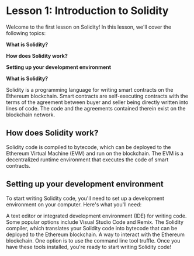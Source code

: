 # Lesson 1: Introduction to Solidity

Welcome to the first lesson on Solidity! In this lesson, we'll cover the following topics:

**What is Solidity?**

**How does Solidity work?**

**Setting up your development environment**

**What is Solidity?**

Solidity is a programming language for writing smart contracts on the Ethereum blockchain. Smart contracts are self-executing contracts with the terms of the agreement between buyer and seller being directly written into lines of code. The code and the agreements contained therein exist on the blockchain network.

## How does Solidity work?

Solidity code is compiled to bytecode, which can be deployed to the Ethereum Virtual Machine (EVM) and run on the blockchain. The EVM is a decentralized runtime environment that executes the code of smart contracts.

## Setting up your development environment

To start writing Solidity code, you'll need to set up a development environment on your computer. Here's what you'll need:

A text editor or integrated development environment (IDE) for writing code. Some popular options include Visual Studio Code and Remix.
The Solidity compiler, which translates your Solidity code into bytecode that can be deployed to the Ethereum blockchain.
A way to interact with the Ethereum blockchain. One option is to use the command line tool truffle.
Once you have these tools installed, you're ready to start writing Solidity code!
